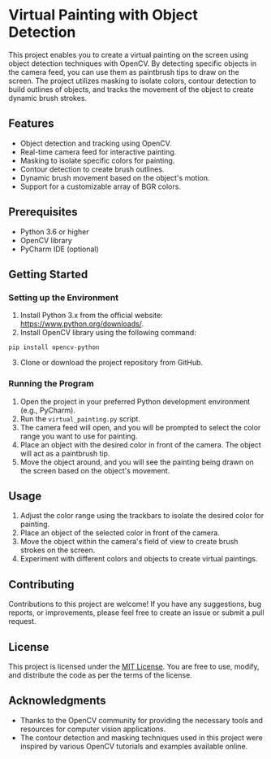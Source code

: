 # Virtual Painting with Object Detection

This project enables you to create a virtual painting on the screen using object detection techniques with OpenCV. By detecting specific objects in the camera feed, you can use them as paintbrush tips to draw on the screen. The project utilizes masking to isolate colors, contour detection to build outlines of objects, and tracks the movement of the object to create dynamic brush strokes.

## Features

- Object detection and tracking using OpenCV.
- Real-time camera feed for interactive painting.
- Masking to isolate specific colors for painting.
- Contour detection to create brush outlines.
- Dynamic brush movement based on the object's motion.
- Support for a customizable array of BGR colors.

## Prerequisites

- Python 3.6 or higher
- OpenCV library
- PyCharm IDE (optional)

## Getting Started

### Setting up the Environment

1. Install Python 3.x from the official website: https://www.python.org/downloads/.
2. Install OpenCV library using the following command:

```shell
pip install opencv-python
```

3. Clone or download the project repository from GitHub.

### Running the Program

1. Open the project in your preferred Python development environment (e.g., PyCharm).
2. Run the `virtual_painting.py` script.
3. The camera feed will open, and you will be prompted to select the color range you want to use for painting.
4. Place an object with the desired color in front of the camera. The object will act as a paintbrush tip.
5. Move the object around, and you will see the painting being drawn on the screen based on the object's movement.

## Usage

1. Adjust the color range using the trackbars to isolate the desired color for painting.
2. Place an object of the selected color in front of the camera.
3. Move the object within the camera's field of view to create brush strokes on the screen.
4. Experiment with different colors and objects to create virtual paintings.


## Contributing

Contributions to this project are welcome! If you have any suggestions, bug reports, or improvements, please feel free to create an issue or submit a pull request.

## License

This project is licensed under the [MIT License](LICENSE). You are free to use, modify, and distribute the code as per the terms of the license.

## Acknowledgments

- Thanks to the OpenCV community for providing the necessary tools and resources for computer vision applications.
- The contour detection and masking techniques used in this project were inspired by various OpenCV tutorials and examples available online.
